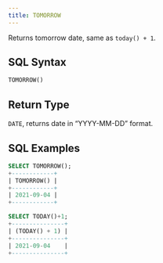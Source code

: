 ```yaml
---
title: TOMORROW
---
```


Returns tomorrow date, same as `today() + 1`.

## SQL Syntax

```sql
TOMORROW()
```

## Return Type

`DATE`, returns date in “YYYY-MM-DD” format.

## SQL Examples

```sql
SELECT TOMORROW();
+------------+
| TOMORROW() |
+------------+
| 2021-09-04 |
+------------+

SELECT TODAY()+1;
+---------------+
| (TODAY() + 1) |
+---------------+
| 2021-09-04    |
+---------------+
```
